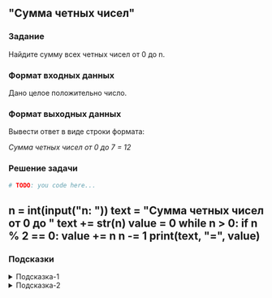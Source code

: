 ## "Сумма четных чисел"

### Задание

Найдите сумму всех четных чисел от 0 до n.

### Формат входных данных

Дано целое положительно число.

### Формат выходных данных

Вывести ответ в виде строки формата:

_Сумма четных чисел от 0 до 7 = 12_

### Решение задачи

```python
# TODO: you code here...
```
n = int(input("n: "))
text = "Сумма четных чисел от 0 до "
text += str(n)
value = 0
while n > 0:
    if n % 2 == 0:
        value += n
    n -= 1
print(text, "=", value)
---

### Подсказки

<details>
<summary>Подсказка-1</summary>
Смотрите в примерах "Нахождение суммы чисел в диапазоне [a, b]"
</details>

<details>
<summary>Подсказка-2</summary>
Если хотите сохранить исходное значение переменной, создайте её копию

```python
a = 10
a_copy = a
```
</details>
